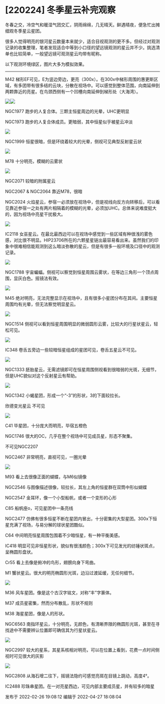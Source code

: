 # [220224] 冬季星云补完观察

冬春之交，冷空气和暖湿气团交汇，阴雨绵绵，几无晴天。鲜遇晴夜，便急忙出摊细观冬季星云星团。

很多人觉得明亮的银河星云数量本来就少，适合目视观测的更不多。但经过对观测记录的收集整理，笔者发现适合中等到小口径的望远镜观测的星云并不少。挑选清单也比较简单，一般望远镜可观测星云均带有昵称。

以下观测环境绿区，图片大多为模拟效果。

* * *

  

  
M42
梯形EF可见，E为竖边旁边，更亮（300x）。在300x中梯形周围的惠更斯区域，有多团带有很多结的云块，分散在视场中。可以感觉到整体范围，向南延伸到两颗靠近的亮星。在鸟颈西侧有一个凹槽向南延伸到梯形处（大海湾）。

![](https://pic1.zhimg.com/v2-17945187899a2253fb36df61e91d4dcc_720w.png?source=d16d100b)![](https://pic2.zhimg.com/v2-a387d14fb462643fe74c2a15aa617477_720w.jpeg?source=d16d100b)

NGC1977 跑步的人复合体。三颗主恒星周边的光晕，UHC更明显

NGC1973 跑步的人复合体成员。更暗弱，其中恒星似乎被星云冲淡

  

![](https://pic1.zhimg.com/v2-4b4ec2a42bc01a963041021557db44fc_720w.png?source=d16d100b)

NGC1999 恒星很暗，但是环绕着较大的光晕，侧视可见典型反射星云状

![](https://pic2.zhimg.com/v2-e9bac0f796aaccb3dd63a42ccb057aba_720w.png?source=d16d100b)

M78 十分明亮，模糊的云雾状

![](https://pic2.zhimg.com/v2-6c4bbfcaa732aa113df2caeec659aecc_720w.png?source=d16d100b)

NGC2071 较暗的附属星云

NGC2067 & NGC2064 靠近M78，很暗

  

NGC2024
火焰星云，参宿一必须放在视场中，但是视线向反方向转移后，可以看见靠近参宿一之处有两片相隔着的模糊的光晕，必须加UHC。总体来说难度挺大的，因为视场中亮星干扰极大。

![](https://pic2.zhimg.com/v2-fb6679a19d5b85ba78c5299619c7aa31_720w.png?source=d16d100b)

IC2118
女巫星云。在最北最西边可以在视场中感觉到一些区域有种很浅的雾色感，对比很不明显。HIP23706所在的六颗星星链出最容易看出来。虽然我们的印象中很难相信能观测到这么暗淡弥散的星云，但是有很多一般环境及口径中的观测记录。

  

![](https://pic3.zhimg.com/v2-86ef52af828e52a9487c4d7df1fb46cb_720w.png?source=d16d100b)

  

NGC1788 宇宙蝙蝠。侧视可以察觉到恒星周围云雾状，在等边三角形一个顶点周围，显灰白色。摇镜法有效。

![](https://pic1.zhimg.com/v2-5f6865bef650c1bf539906b39854f9b0_720w.png?source=d16d100b)

M45 绝对明亮，无法完整显示在视场中，且有很多小星团分布在其间。主要恒星周围均有光晕，但无法察觉明显星云。

![](https://pic3.zhimg.com/v2-f1c731589d786e739afe3a7492326881_720w.png?source=d16d100b)

NGC1514 侧视可以看到恒星周围明显的微弱圆形云雾，比较大的行星状星云，轻松可见。

![](https://pic1.zhimg.com/v2-bfc59dff2796ec7a4d39b29dce8becc1_720w.png?source=d16d100b)

IC348 卷舌五旁边一些较暗恒星组成的星团可见，卷舌五星云不可见。

![](https://pic3.zhimg.com/v2-0841b464c6019891f87849d62d6cfdbd_720w.png?source=d16d100b)

NGC1333 胚胎星云，无需滤镜即可在恒星周围侧视看到很暗弱的光斑，无细节，但是UHC貌似对这个反射星云有帮助。

![](https://pic3.zhimg.com/v2-d19246a5093524a2014b31c7629a4249_720w.png?source=d16d100b)

NGC1342 小蝎星团，形成一个“-3”的形状，3的下面较拉长。

欣德变光星云 不可见

![](https://pic3.zhimg.com/v2-ea7808bb6c6cdf455cf9b27baea12a7e_720w.png?source=d16d100b)

C41 毕星团，十分庞大而明亮，毕宿五橙色

NGC1746 很大的OC，几乎在整个视场中可见成员星，形态不聚集。

不可见NGC2207

NGC2467 非常明亮，直视可见，一圈光晕

![](https://pica.zhimg.com/v2-856d822c76bd4e21948ee6129b04ae00_720w.png?source=d16d100b)

M93 看上去很像正面的蝴蝶，与M6似镜像

NGC2546 与图像描述很像，较拉长，其左上角的恒星群在双筒中形似蝴蝶

NGC2547 金耳环，像一个小型船帆，或者一个变形的心形

C85 船帆座o，可见星团中一条亮线

  

NGC2477 仿佛有很多恒星不断在星团内冒出，十分密集的大型星团。300x下恒星充满了视场，与易分解的球状星团酷似。

C64 中间明亮恒星周围包围着不少暗恒星，有一种平衡美感。

IC418 明显可见非恒星形状，貌似有很浅颜色；300x下可见发光的纺锤状斑点，呈椭圆形盘状。

Cr55 看上去像是俯冲的鸟形，翅膀向身下弯曲。

M1 蟹状星云。很大的明亮椭圆形光斑，边沿过渡延缓，无任何细节。

![](https://pic2.zhimg.com/v2-5dd422c8b0a0f6f8ce22c85ba3d3322e_720w.png?source=d16d100b)

M36 风车星团。像是这个古汉字铭文，对称“丰”字篆体。

M37 成员星密集，然而分布散乱，形状不规则

M38 海星星团，像是人的形状。

  

NGC6563 南指环星云，十分明亮，无颜色，有清晰界限的椭圆形光斑，甚至在寻找途中不需要辨认位置即可确信其为行星状星云。

![](https://pica.zhimg.com/v2-a37d7ab587cefe656674adf9fc0cef3b_720w.png?source=d16d100b)

NGC2997 较大的星系，其星系核相对明亮，可以在位置上看到，花费一点时间侧视时可见很大的灰影

![](https://pic1.zhimg.com/v2-86ad949bd45b1b9f63326c732a699ca8_720w.png?source=d16d100b)

NGC2808 从海石增二往下，摇镜法隐约可感觉亮斑在目镜上跳动，高度4°。

IC2488 珍珠串星团。在一对亮星西边，可见内部主要成员星，并有较多的暗星

发布于 2022-02-26 19:08:12 编辑于 2022-04-27 18:08:04

